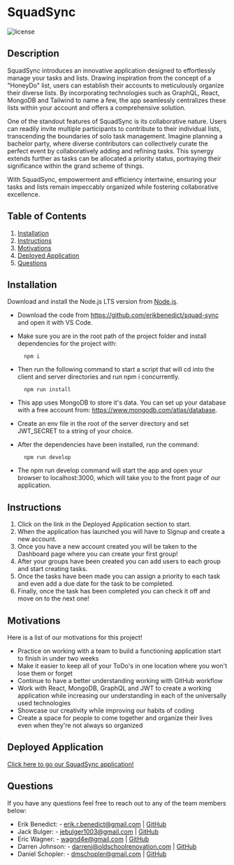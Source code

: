 # SquadSync
![license](https://img.shields.io/badge/License-MIT-yellowgreen)
## Description

SquadSync introduces an innovative application designed to effortlessly manage your tasks and lists. Drawing inspiration from the concept of a "HoneyDo" list, users can establish their accounts to meticulously organize their diverse lists. By incorporating technologies such as GraphQL, React, MongoDB and Tailwind to name a few, the app seamlessly centralizes these lists within your account and offers a comprehensive solution.

One of the standout features of SquadSync is its collaborative nature. Users can readily invite multiple participants to contribute to their individual lists, transcending the boundaries of solo task management. Imagine planning a bachelor party, where diverse contributors can collectively curate the perfect event by collaboratively adding and refining tasks. This synergy extends further as tasks can be allocated a priority status, portraying their significance within the grand scheme of things.

With SquadSync, empowerment and efficiency intertwine, ensuring your tasks and lists remain impeccably organized while fostering collaborative excellence.

## Table of Contents

1. [Installation](#installation)
2. [Instructions](#instructions)
3. [Motivations](#motivations)
4. [Deployed Application](#deployed-application)
5. [Questions](#questions)
## Installation
Download and install the Node.js LTS version from [Node.js](https://nodejs.org/en).
- Download the code from https://github.com/erikbenedict/squad-sync and open it with VS Code.
- Make sure you are in the root path of the project folder and install dependencies for the project with:

        npm i

- Then run the following command to start a script that will cd into the client and server directories and run npm i concurrently.

        npm run install

- This app uses MongoDB to store it's data. You can set up your database with a free account from: https://www.mongodb.com/atlas/database.
- Create an env file in the root of the server directory and set JWT_SECRET to a string of your choice.
- After the dependencies have been installed, run the command:

        npm run develop

- The npm run develop command will start the app and open your browser to localhost:3000, which will take you to the front page of our application.

## Instructions

1. Click on the link in the Deployed Application section to start.
2. When the application has launched you will have to Signup and create a new account.
3. Once you have a new account created you will be taken to the Dashboard page where you can create your first group!
4. After your groups have been created you can add users to each group and start creating tasks.
5. Once the tasks have been made you can assign a priority to each task and even add a due date for the task to be completed.
6. Finally, once the task has been completed you can check it off and move on to the next one!


## Motivations

Here is a list of our motivations for this project!

- Practice on working with a team to build a functioning application start to finish in under two weeks
- Make it easier to keep all of your ToDo's in one location where you won't lose them or forget
- Continue to have a better understanding working with GitHub workflow
- Work with React, MongoDB, GraphQL and JWT to create a working application while increasing our understanding in each of the universally used technologies
- Showcase our creativity while improving our habits of coding
- Create a space for people to come together and organize their lives even when they're not always so organized
## Deployed Application

[Click here to go our SquadSync application!](https://squad-sync-5e36d690cf8e.herokuapp.com/)
## Questions
If you have any questions feel free to reach out to any of the team members below:

- Erik Benedict: - erik.r.benedict@gmail.com | [GitHub](https://github.com/erikbenedict)
- Jack Bulger: - jebulger1003@gmail.com | [GitHub](https://github.com/jebulger)
- Eric Wagner: - wagnd4e@gmail.com | [GitHub](https://github.com/SparkkyJD)
- Darren Johnson: - darrenj@oldschoolrenovation.com | [GitHub](https://github.com/Roadglide131)
- Daniel Schopler: - dmschopler@gmail.com | [GitHub](https://github.com/Dmschopler)
